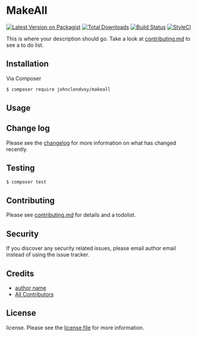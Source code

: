 # MakeAll

[![Latest Version on Packagist][ico-version]][link-packagist]
[![Total Downloads][ico-downloads]][link-downloads]
[![Build Status][ico-travis]][link-travis]
[![StyleCI][ico-styleci]][link-styleci]

This is where your description should go. Take a look at [contributing.md](contributing.md) to see a to do list.

## Installation

Via Composer

``` bash
$ composer require johnclendvoy/makeall
```

## Usage

## Change log

Please see the [changelog](changelog.md) for more information on what has changed recently.

## Testing

``` bash
$ composer test
```

## Contributing

Please see [contributing.md](contributing.md) for details and a todolist.

## Security

If you discover any security related issues, please email author email instead of using the issue tracker.

## Credits

- [author name][link-author]
- [All Contributors][link-contributors]

## License

license. Please see the [license file](license.md) for more information.

[ico-version]: https://img.shields.io/packagist/v/johnclendvoy/makeall.svg?style=flat-square
[ico-downloads]: https://img.shields.io/packagist/dt/johnclendvoy/makeall.svg?style=flat-square
[ico-travis]: https://img.shields.io/travis/johnclendvoy/makeall/master.svg?style=flat-square
[ico-styleci]: https://styleci.io/repos/12345678/shield

[link-packagist]: https://packagist.org/packages/johnclendvoy/makeall
[link-downloads]: https://packagist.org/packages/johnclendvoy/makeall
[link-travis]: https://travis-ci.org/johnclendvoy/makeall
[link-styleci]: https://styleci.io/repos/12345678
[link-author]: https://github.com/johnclendvoy
[link-contributors]: ../../contributors]